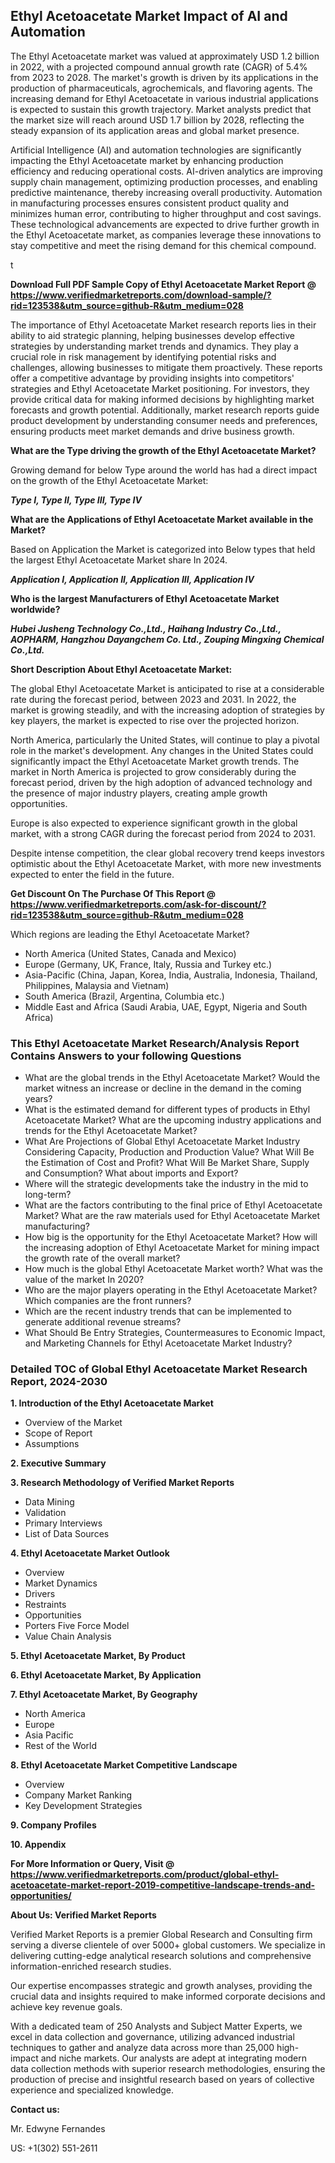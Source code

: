 <h2>Ethyl Acetoacetate Market Impact of AI and Automation</h2><p>The Ethyl Acetoacetate market was valued at approximately USD 1.2 billion in 2022, with a projected compound annual growth rate (CAGR) of 5.4% from 2023 to 2028. The market's growth is driven by its applications in the production of pharmaceuticals, agrochemicals, and flavoring agents. The increasing demand for Ethyl Acetoacetate in various industrial applications is expected to sustain this growth trajectory. Market analysts predict that the market size will reach around USD 1.7 billion by 2028, reflecting the steady expansion of its application areas and global market presence.</p><p>Artificial Intelligence (AI) and automation technologies are significantly impacting the Ethyl Acetoacetate market by enhancing production efficiency and reducing operational costs. AI-driven analytics are improving supply chain management, optimizing production processes, and enabling predictive maintenance, thereby increasing overall productivity. Automation in manufacturing processes ensures consistent product quality and minimizes human error, contributing to higher throughput and cost savings. These technological advancements are expected to drive further growth in the Ethyl Acetoacetate market, as companies leverage these innovations to stay competitive and meet the rising demand for this chemical compound.</p>t</p><p id="" class=""><strong>Download Full PDF Sample Copy of Ethyl Acetoacetate Market Report @ <a href="https://www.verifiedmarketreports.com/download-sample/?rid=123538&utm_source=github-R&utm_medium=028" target="_blank">https://www.verifiedmarketreports.com/download-sample/?rid=123538&utm_source=github-R&utm_medium=028</a></strong></p><p>The importance of&nbsp;Ethyl Acetoacetate Market research reports lies in their ability to aid strategic planning, helping businesses develop effective strategies by understanding market trends and dynamics. They play a crucial role in risk management by identifying potential risks and challenges, allowing businesses to mitigate them proactively. These reports offer a competitive advantage by providing insights into competitors' strategies and Ethyl Acetoacetate Market positioning. For investors, they provide critical data for making informed decisions by highlighting market forecasts and growth potential. Additionally, market research reports guide product development by understanding consumer needs and preferences, ensuring products meet market demands and drive business growth.</p><p><strong>What are the&nbsp;Type driving the growth of the Ethyl Acetoacetate Market?</strong></p><p id="" class="">Growing demand for below Type around the world has had a direct impact on the growth of the Ethyl Acetoacetate Market:</p><em><strong>Type I, Type II, Type III, Type IV</strong></em></p><strong>What are the&nbsp;Applications&nbsp;of Ethyl Acetoacetate Market available in the Market?</strong></p><p id="" class="">Based on Application the Market is categorized into Below types that held the largest Ethyl Acetoacetate Market share In 2024.</p><em><strong>Application I, Application II, Application III, Application IV</strong></em></p><strong>Who is the largest Manufacturers of Ethyl Acetoacetate Market worldwide?</strong></p><p><em><strong>Hubei Jusheng Technology Co.,Ltd., Haihang Industry Co.,Ltd., AOPHARM, Hangzhou Dayangchem Co. Ltd., Zouping Mingxing Chemical Co.,Ltd.</strong></em></p><p id="" class=""><strong>Short Description About Ethyl Acetoacetate Market:</strong></p><p>The global Ethyl Acetoacetate Market is anticipated to rise at a considerable rate during the forecast period, between 2023 and 2031. In 2022, the market is growing steadily, and with the increasing adoption of strategies by key players, the market is expected to rise over the projected horizon.</p><p>North America, particularly the United States, will continue to play a pivotal role in the market's development. Any changes in the United States could significantly impact the Ethyl Acetoacetate Market growth trends. The market in North America is projected to grow considerably during the forecast period, driven by the high adoption of advanced technology and the presence of major industry players, creating ample growth opportunities.</p><p>Europe is also expected to experience significant growth in the global market, with a strong CAGR during the forecast period from 2024 to 2031.</p><p>Despite intense competition, the clear global recovery trend keeps investors optimistic about the Ethyl Acetoacetate Market, with more new investments expected to enter the field in the future.</p><p id="" class=""><strong>Get Discount On The Purchase Of This Report @ <a href="https://www.verifiedmarketreports.com/ask-for-discount/?rid=123538&utm_source=github-R&utm_medium=028" target="_blank">https://www.verifiedmarketreports.com/ask-for-discount/?rid=123538&utm_source=github-R&utm_medium=028</a></strong></p>Which regions are leading the Ethyl Acetoacetate Market?</p><ul><li>North America (United States, Canada and Mexico)</li><li>Europe (Germany, UK, France, Italy, Russia and Turkey etc.)</li><li>Asia-Pacific (China, Japan, Korea, India, Australia, Indonesia, Thailand, Philippines, Malaysia and Vietnam)</li><li>South America (Brazil, Argentina, Columbia etc.)</li><li>Middle East and Africa (Saudi Arabia, UAE, Egypt, Nigeria and South Africa)</li></ul><h3 id="" class="">This Ethyl Acetoacetate Market Research/Analysis Report Contains Answers to your following Questions</h3><ul><li>What are the global trends in the Ethyl Acetoacetate Market? Would the market witness an increase or decline in the demand in the coming years?</li><li>What is the estimated demand for different types of products in Ethyl Acetoacetate Market? What are the upcoming industry applications and trends for the Ethyl Acetoacetate Market?</li><li>What Are Projections of Global Ethyl Acetoacetate Market Industry Considering Capacity, Production and Production Value? What Will Be the Estimation of Cost and Profit? What Will Be Market Share, Supply and Consumption? What about imports and Export?</li><li>Where will the strategic developments take the industry in the mid to long-term?</li><li>What are the factors contributing to the final price of Ethyl Acetoacetate Market? What are the raw materials used for Ethyl Acetoacetate Market manufacturing?</li><li>How big is the opportunity for the Ethyl Acetoacetate Market? How will the increasing adoption of Ethyl Acetoacetate Market for mining impact the growth rate of the overall market?</li><li>How much is the global Ethyl Acetoacetate Market worth? What was the value of the market In 2020?</li><li>Who are the major players operating in the Ethyl Acetoacetate Market? Which companies are the front runners?</li><li>Which are the recent industry trends that can be implemented to generate additional revenue streams?</li><li>What Should Be Entry Strategies, Countermeasures to Economic Impact, and Marketing Channels for Ethyl Acetoacetate Market Industry?</li></ul><h3 id="" class="">Detailed TOC of Global Ethyl Acetoacetate Market Research Report, 2024-2030</h3><p id="" class=""><strong>1. Introduction of the Ethyl Acetoacetate Market</strong></p><ul><li>Overview of the Market</li><li>Scope of Report</li><li>Assumptions</li></ul><p id="" class=""><strong>2. Executive Summary</strong></p><p id="" class=""><strong>3. Research Methodology of Verified Market Reports</strong></p><ul><li>Data Mining</li><li>Validation</li><li>Primary Interviews</li><li>List of Data Sources</li></ul><p id="" class=""><strong>4. Ethyl Acetoacetate Market Outlook</strong></p><ul><li>Overview</li><li>Market Dynamics</li><li>Drivers</li><li>Restraints</li><li>Opportunities</li><li>Porters Five Force Model</li><li>Value Chain Analysis</li></ul><p id="" class=""><strong>5. Ethyl Acetoacetate Market, By Product</strong></p><p id="" class=""><strong>6. Ethyl Acetoacetate Market, By Application</strong></p><p id="" class=""><strong>7. Ethyl Acetoacetate Market, By Geography</strong></p><ul><li>North America</li><li>Europe</li><li>Asia Pacific</li><li>Rest of the World</li></ul><p id="" class=""><strong>8. Ethyl Acetoacetate Market Competitive Landscape</strong></p><ul><li>Overview</li><li>Company Market Ranking</li><li>Key Development Strategies</li></ul><p id="" class=""><strong>9. Company Profiles</strong></p><p id="" class=""><strong>10. Appendix</strong></p><p id="" class=""><strong>For More Information or Query, Visit @ <a href="https://www.verifiedmarketreports.com/product/global-ethyl-acetoacetate-market-report-2019-competitive-landscape-trends-and-opportunities/" target="_blank">https://www.verifiedmarketreports.com/product/global-ethyl-acetoacetate-market-report-2019-competitive-landscape-trends-and-opportunities/</a></strong></p><p id="" class=""><strong>About Us: Verified Market Reports</strong></p><p id="" class="">Verified Market Reports is a premier Global Research and Consulting firm serving a diverse clientele of over 5000+ global customers. We specialize in delivering cutting-edge analytical research solutions and comprehensive information-enriched research studies.</p><p id="" class="">Our expertise encompasses strategic and growth analyses, providing the crucial data and insights required to make informed corporate decisions and achieve key revenue goals.</p><p id="" class="">With a dedicated team of 250 Analysts and Subject Matter Experts, we excel in data collection and governance, utilizing advanced industrial techniques to gather and analyze data across more than 25,000 high-impact and niche markets. Our analysts are adept at integrating modern data collection methods with superior research methodologies, ensuring the production of precise and insightful research based on years of collective experience and specialized knowledge.</p><p id="" class=""><strong>Contact us:</strong></p><p id="" class="">Mr. Edwyne Fernandes</p><p id="" class="">US: +1(302) 551-2611</p>
